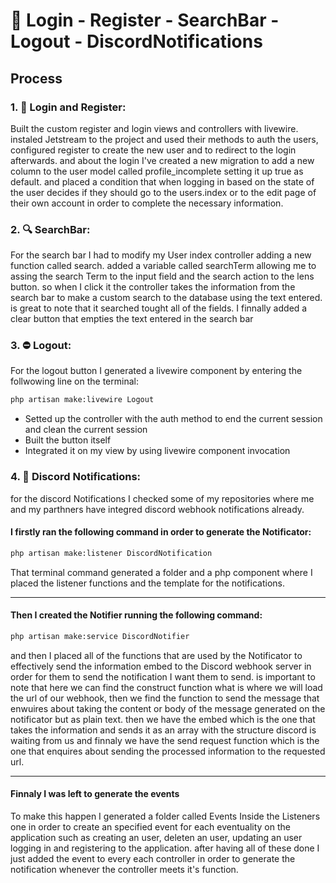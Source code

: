 
# 🥑 Login - Register - SearchBar - Logout - DiscordNotifications

## Process

### 1. 🚨 Login and Register:
Built the custom register and login views and controllers with livewire. instaled Jetstream to the project and used their methods to auth the users, configured register to create the new user and to redirect to the login afterwards. and about the login I've created a new migration to add a new column to the user model called profile_incomplete setting it up true as default. and placed a condition that when logging in based on the state of the user decides if they should go to the users.index or to the edit page of their own account in order to complete the necessary information.

### 2. 🔍 SearchBar:
For the search bar I had to modify my User index controller adding a new function called search. added a variable called searchTerm allowing me to assing the search Term to the input field and the search action to the lens button. so when I click it the controller takes the information from the search bar to make a custom search to the database using the text entered. is great to note that it searched tought all of the fields. I finnally added a clear button that empties the text entered in the search bar

### 3. ⛔ Logout: 
For the logout button I generated a livewire component by entering the follwowing line on the terminal:
```bash
php artisan make:livewire Logout
``` 
- Setted up the controller with the auth method to end the current session and clean the current session
- Built the button itself
- Integrated it on my view by using livewire component invocation


### 4. 🔔 Discord Notifications:
for the discord Notifications I checked some of my repositories where me and my parthners have integred discord webhook notifications already. 

#### I firstly ran the following command in order to generate the Notificator:
```bash
php artisan make:listener DiscordNotification
``` 
That terminal command generated a folder and a php component where I placed the listener functions and the template for the notifications.

---

#### Then I created the Notifier running the following command:
```bash
php artisan make:service DiscordNotifier
``` 
and then I placed all of the functions that are used by the Notificator to effectively send the information embed to the Discord webhook server in order for them to send the notification I want them to send. is important to note that here we can find the construct function what is where we will load the url of our webhook, then we find the function to send the message that enwuires about taking the content or body of the message generated on the notificator but as plain text. then we have the embed which is the one that takes the information and sends it as an array with the structure discord is waiting from us and finnaly we have the send request function which is the one that enquires about sending the processed information to the requested url.

---

#### Finnaly I was left to generate the events
To make this happen I generated a folder called Events Inside the Listeners one in order to create an specified event for each eventuality on the application such as creating an user, deleten an user, updating an user logging in and registering to the application. after having all of these done I just added the event to every each controller in order to generate the notification whenever the controller meets it's function.


